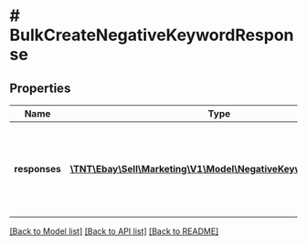# # BulkCreateNegativeKeywordResponse

## Properties

Name | Type | Description | Notes
------------ | ------------- | ------------- | -------------
**responses** | [**\TNT\Ebay\Sell\Marketing\V1\Model\NegativeKeywordResponse[]**](NegativeKeywordResponse.md) | A list of negative keywords that have been processed by the request. | [optional]

[[Back to Model list]](../../README.md#models) [[Back to API list]](../../README.md#endpoints) [[Back to README]](../../README.md)
